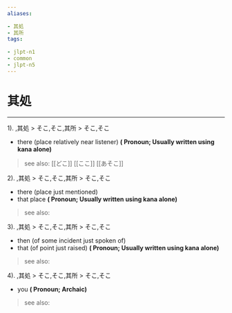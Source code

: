 ```yaml
---
aliases:
    
- 其処
- 其所
tags:
    
- jlpt-n1
- common
- jlpt-n5
---
```


# 其処
---
1).
,其処 > そこ,そこ,其所 > そこ,そこ

- there (place relatively near listener)
**( Pronoun; Usually written using kana alone)**
> see also:  [[どこ]] [[ここ]] [[あそこ]]
            
2).
,其処 > そこ,そこ,其所 > そこ,そこ

- there (place just mentioned)
- that place
**( Pronoun; Usually written using kana alone)**
> see also: 
            
3).
,其処 > そこ,そこ,其所 > そこ,そこ

- then (of some incident just spoken of)
- that (of point just raised)
**( Pronoun; Usually written using kana alone)**
> see also: 
            
4).
,其処 > そこ,そこ,其所 > そこ,そこ

- you
**( Pronoun; Archaic)**
> see also: 
            